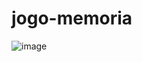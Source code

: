 # jogo-memoria
![image](https://github.com/ca-madureira/jogo-memoria/assets/121184472/03105e9a-d1e1-467e-9fce-ba735c8dfdea)
